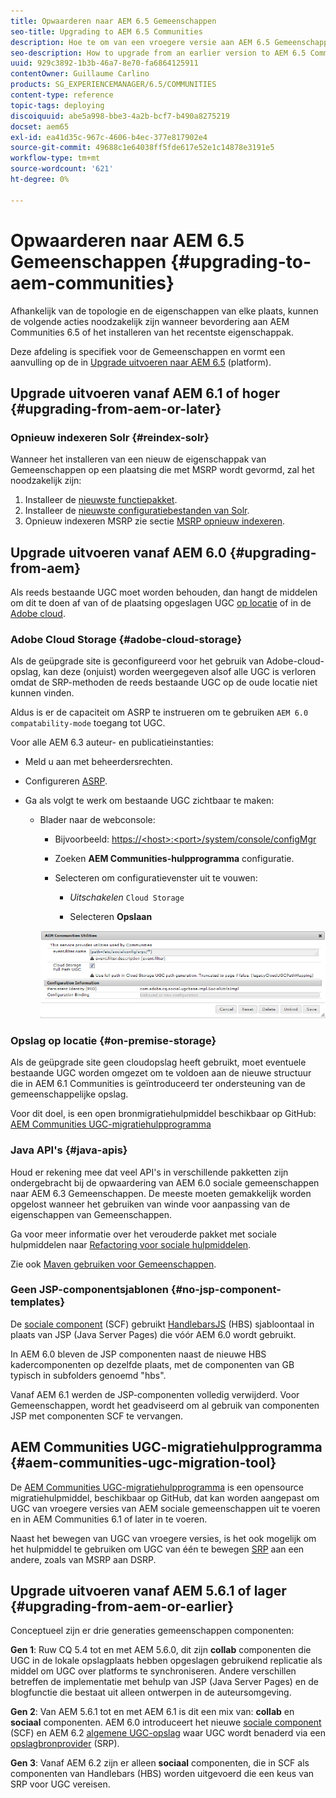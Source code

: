 ```yaml
---
title: Opwaarderen naar AEM 6.5 Gemeenschappen
seo-title: Upgrading to AEM 6.5 Communities
description: Hoe te om van een vroegere versie aan AEM 6.5 Gemeenschappen te bevorderen
seo-description: How to upgrade from an earlier version to AEM 6.5 Communities
uuid: 929c3892-1b3b-46a7-8e70-fa6864125911
contentOwner: Guillaume Carlino
products: SG_EXPERIENCEMANAGER/6.5/COMMUNITIES
content-type: reference
topic-tags: deploying
discoiquuid: abe5a998-bbe3-4a2b-bcf7-b490a8275219
docset: aem65
exl-id: ea41d35c-967c-4606-b4ec-377e817902e4
source-git-commit: 49688c1e64038ff5fde617e52e1c14878e3191e5
workflow-type: tm+mt
source-wordcount: '621'
ht-degree: 0%

---
```


# Opwaarderen naar AEM 6.5 Gemeenschappen {#upgrading-to-aem-communities}

Afhankelijk van de topologie en de eigenschappen van elke plaats, kunnen de volgende acties noodzakelijk zijn wanneer bevordering aan AEM Communities 6.5 of het installeren van het recentste eigenschappak.

Deze afdeling is specifiek voor de Gemeenschappen en vormt een aanvulling op de in [Upgrade uitvoeren naar AEM 6.5](/help/sites-deploying/upgrade.md) (platform).

## Upgrade uitvoeren vanaf AEM 6.1 of hoger {#upgrading-from-aem-or-later}

### Opnieuw indexeren Solr {#reindex-solr}

Wanneer het installeren van een nieuw de eigenschappak van Gemeenschappen op een plaatsing die met MSRP wordt gevormd, zal het noodzakelijk zijn:

1. Installeer de [nieuwste functiepakket](/help/communities/deploy-communities.md#latestfeaturepack).
1. Installeer de [nieuwste configuratiebestanden van Solr](/help/communities/msrp.md#upgrading).
1. Opnieuw indexeren MSRP zie sectie [MSRP opnieuw indexeren](/help/communities/msrp.md#msrp-reindex-tool).

## Upgrade uitvoeren vanaf AEM 6.0 {#upgrading-from-aem}

Als reeds bestaande UGC moet worden behouden, dan hangt de middelen om dit te doen af van of de plaatsing opgeslagen UGC [op locatie](#on-premise-storage) of in de [Adobe cloud](#adobe-cloud-storage).

### Adobe Cloud Storage {#adobe-cloud-storage}

Als de geüpgrade site is geconfigureerd voor het gebruik van Adobe-cloud-opslag, kan deze (onjuist) worden weergegeven alsof alle UGC is verloren omdat de SRP-methoden de reeds bestaande UGC op de oude locatie niet kunnen vinden.

Aldus is er de capaciteit om ASRP te instrueren om te gebruiken `AEM 6.0 compatability-mode` toegang tot UGC.

Voor alle AEM 6.3 auteur- en publicatieinstanties:

* Meld u aan met beheerdersrechten.
* Configureren [ASRP](/help/communities/asrp.md).
* Ga als volgt te werk om bestaande UGC zichtbaar te maken:

   * Blader naar de webconsole:

      * Bijvoorbeeld: [https://&lt;host>:&lt;port>/system/console/configMgr](https://localhost:4502/system/console/configMgr)

      * Zoeken **AEM Communities-hulpprogramma** configuratie.
      * Selecteren om configuratievenster uit te vouwen:

         * *Uitschakelen* `Cloud Storage`

         * Selecteren **Opslaan**

     ![nutsbedrijven](assets/utilities.png)

### Opslag op locatie {#on-premise-storage}

Als de geüpgrade site geen cloudopslag heeft gebruikt, moet eventuele bestaande UGC worden omgezet om te voldoen aan de nieuwe structuur die in AEM 6.1 Communities is geïntroduceerd ter ondersteuning van de gemeenschappelijke opslag.

Voor dit doel, is een open bronmigratiehulpmiddel beschikbaar op GitHub:
[AEM Communities UGC-migratiehulpprogramma](https://github.com/Adobe-Marketing-Cloud/communities-ugc-migration)

### Java API&#39;s {#java-apis}

Houd er rekening mee dat veel API&#39;s in verschillende pakketten zijn ondergebracht bij de opwaardering van AEM 6.0 sociale gemeenschappen naar AEM 6.3 Gemeenschappen. De meeste moeten gemakkelijk worden opgelost wanneer het gebruiken van winde voor aanpassing van de eigenschappen van Gemeenschappen.

Ga voor meer informatie over het verouderde pakket met sociale hulpmiddelen naar [Refactoring voor sociale hulpmiddelen](/help/communities/socialutils.md).

Zie ook [Maven gebruiken voor Gemeenschappen](/help/communities/maven.md).

### Geen JSP-componentsjablonen {#no-jsp-component-templates}

De [sociale component](/help/communities/scf.md) (SCF) gebruikt [HandlebarsJS](https://handlebarsjs.com/) (HBS) sjabloontaal in plaats van JSP (Java Server Pages) die vóór AEM 6.0 wordt gebruikt.

In AEM 6.0 bleven de JSP componenten naast de nieuwe HBS kadercomponenten op dezelfde plaats, met de componenten van GB typisch in subfolders genoemd &quot;hbs&quot;.

Vanaf AEM 6.1 werden de JSP-componenten volledig verwijderd. Voor Gemeenschappen, wordt het geadviseerd om al gebruik van componenten JSP met componenten SCF te vervangen.

## AEM Communities UGC-migratiehulpprogramma {#aem-communities-ugc-migration-tool}

De [AEM Communities UGC-migratiehulpprogramma](https://github.com/Adobe-Marketing-Cloud/communities-ugc-migration) is een opensource migratiehulpmiddel, beschikbaar op GitHub, dat kan worden aangepast om UGC van vroegere versies van AEM sociale gemeenschappen uit te voeren en in AEM Communities 6.1 of later in te voeren.

Naast het bewegen van UGC van vroegere versies, is het ook mogelijk om het hulpmiddel te gebruiken om UGC van één te bewegen [SRP](/help/communities/working-with-srp.md) aan een andere, zoals van MSRP aan DSRP.

## Upgrade uitvoeren vanaf AEM 5.6.1 of lager {#upgrading-from-aem-or-earlier}

Conceptueel zijn er drie generaties gemeenschappen componenten:

**Gen 1**: Ruw CQ 5.4 tot en met AEM 5.6.0, dit zijn **collab** componenten die UGC in de lokale opslagplaats hebben opgeslagen gebruikend replicatie als middel om UGC over platforms te synchroniseren. Andere verschillen betreffen de implementatie met behulp van JSP (Java Server Pages) en de blogfunctie die bestaat uit alleen ontwerpen in de auteursomgeving.

**Gen 2**: Van AEM 5.6.1 tot en met AEM 6.1 is dit een mix van: **collab** en **sociaal** componenten. AEM 6.0 introduceert het nieuwe [sociale component](/help/communities/scf.md) (SCF) en AEM 6.2 [algemene UGC-opslag](/help/communities/working-with-srp.md) waar UGC wordt benaderd via een [opslagbronprovider](/help/communities/srp.md) (SRP).

**Gen 3**: Vanaf AEM 6.2 zijn er alleen **sociaal** componenten, die in SCF als componenten van Handlebars (HBS) worden uitgevoerd die een keus van SRP voor UGC vereisen.
